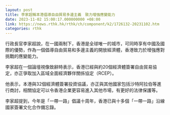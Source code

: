 ```yaml
---
layout: post
title: 李家超稱本港倡導自由貿易多邊主義　致力增強應變能力
date: 2023-11-02 15:00:17.000000000 +08:00
link: https://news.rthk.hk/rthk/ch/component/k2/1726132-20231102.htm
categories: rthk
---
```


行政長官李家超說，在一國兩制下，香港是全球唯一的城市，可同時享有中國及國際的優勢，作為一個倡導自由貿易和多邊主義的開放經濟體，香港致力於增強應對挑戰的應變能力。

李家超在一個論壇視像致辭時表示，香港已經與約20個經濟體簽署自由貿易協定，亦正爭取加入區域全面經濟夥伴關係協定（RCEP）。

他表示，本港與32個經濟體簽署投資協議，亦正與其他國家包括沙特阿拉伯等進行商討，相關協定可以令香港企業更容易進入其他市場，有更好的法律保護等。

李家超提到，今年是「一帶一路」倡議十周年，香港已與十多個「一帶一路」沿線國家簽署文化合作備忘錄。
